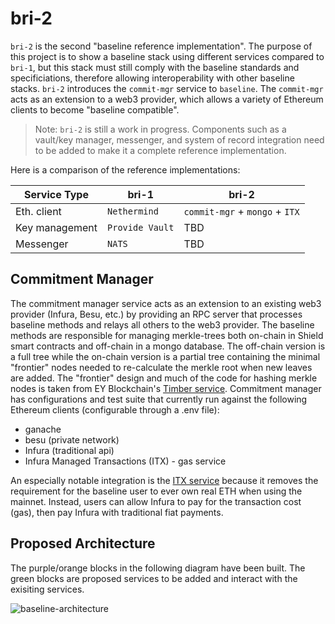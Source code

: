 # bri-2

`bri-2` is the second "baseline reference implementation". The purpose of this project is to show a baseline stack using different services compared to `bri-1`, but this stack must still comply with the baseline standards and specificiations, therefore allowing interoperability with other baseline stacks. `bri-2` introduces the `commit-mgr` service to `baseline`. The `commit-mgr` acts as an extension to a web3 provider, which allows a variety of Ethereum clients to become "baseline compatible". 

> Note: `bri-2` is still a work in progress. Components such as a vault/key manager, messenger, and system of record integration need to be added to make it a complete reference implementation.

Here is a comparison of the reference implementations:

| Service Type | bri-1 | bri-2 |
| -------- | ----- | ----------- |
| Eth. client | `Nethermind` | `commit-mgr` + `mongo` + `ITX` |
| Key management |`Provide Vault` | TBD |
| Messenger | `NATS` | TBD |

## Commitment Manager

The commitment manager service acts as an extension to an existing web3 provider (Infura, Besu, etc.) by providing an RPC server that processes baseline methods and relays all others to the web3 provider. The baseline methods are responsible for managing merkle-trees both on-chain in Shield smart contracts and off-chain in a mongo database. The off-chain version is a full tree while the on-chain version is a partial tree containing the minimal "frontier" nodes needed to re-calculate the merkle root when new leaves are added. The "frontier" design and much of the code for hashing merkle nodes is taken from EY Blockchain's [Timber service](https://github.com/EYBlockchain/timber). Commitment manager has configurations and test suite that currently run against the following Ethereum clients (configurable through a .env file):
- ganache
- besu (private network)
- Infura (traditional api)
- Infura Managed Transactions (ITX) - gas service

An especially notable integration is the [ITX service](https://infura.io/docs/transactions) because it removes the requirement for the baseline user to ever own real ETH when using the mainnet. Instead, users can allow Infura to pay for the transaction cost (gas), then pay Infura with traditional fiat payments.

## Proposed Architecture

The purple/orange blocks in the following diagram have been built. The green blocks are proposed services to be added and interact with the exisiting services.

![baseline-architecture](../../assets/bri-2/bri-2-stack.png)
